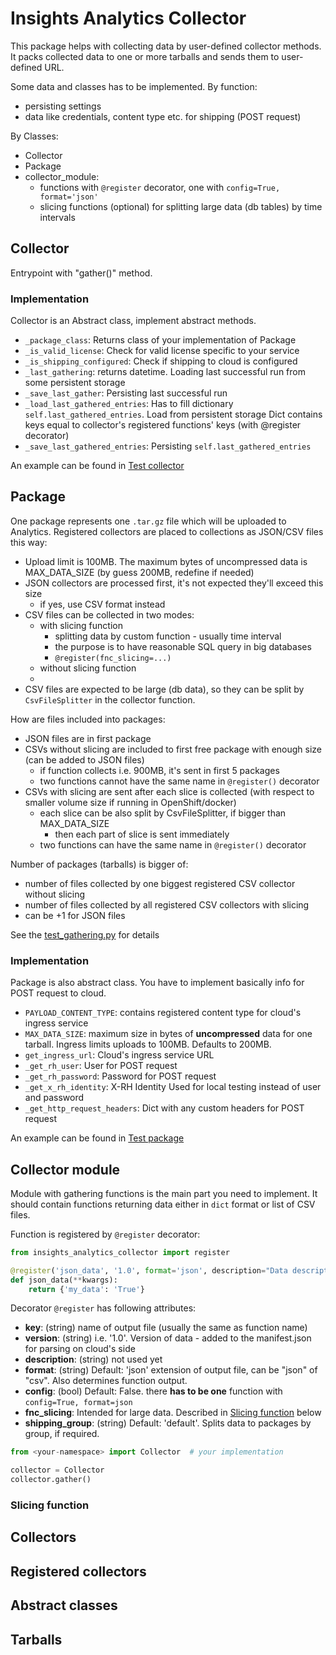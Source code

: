 # Insights Analytics Collector

This package helps with collecting data by user-defined collector methods. 
It packs collected data to one or more tarballs and sends them to user-defined URL.

Some data and classes has to be implemented.
By function:
- persisting settings
- data like credentials, content type etc. for shipping (POST request)

By Classes:
- Collector
- Package
- collector_module: 
  - functions with `@register` decorator, one with `config=True, format='json'`
  - slicing functions (optional) for splitting large data (db tables) by time intervals

## Collector

Entrypoint with "gather()" method. 

### Implementation

Collector is an Abstract class, implement abstract methods.

- `_package_class`: Returns class of your implementation of Package   
- `_is_valid_license`: Check for valid license specific to your service
- `_is_shipping_configured`: Check if shipping to cloud is configured
- `_last_gathering`: returns datetime. Loading last successful run from some persistent storage
- `_save_last_gather`: Persisting last successful run
- `_load_last_gathered_entries`: Has to fill dictionary `self.last_gathered_entries`. Load from persistent storage 
  Dict contains keys equal to collector's registered functions' keys (with @register decorator)
- `_save_last_gathered_entries`: Persisting `self.last_gathered_entries` 

An example can be found in [Test collector](tests/classes/analytics_collector.py)

## Package

One package represents one `.tar.gz` file which will be uploaded to Analytics.
Registered collectors are placed to collections as JSON/CSV files this way:

- Upload limit is 100MB. The maximum bytes of uncompressed data is MAX_DATA_SIZE (by guess 200MB, redefine if needed)
- JSON collectors are processed first, it's not expected they'll exceed this size
  - if yes, use CSV format instead
- CSV files can be collected in two modes:
  - with slicing function 
    - splitting data by custom function - usually time interval
    - the purpose is to have reasonable SQL query in big databases
    - `@register(fnc_slicing=...)`
  - without slicing function
  - 
- CSV files are expected to be large (db data), so they can be split by `CsvFileSplitter` in the collector function.

How are files included into packages:
- JSON files are in first package
- CSVs without slicing are included to first free package with enough size (can be added to JSON files)
  - if function collects i.e. 900MB, it's sent in first 5 packages
  - two functions cannot have the same name in `@register()` decorator
- CSVs with slicing are sent after each slice is collected (with respect to smaller volume size if running in OpenShift/docker)
  - each slice can be also split by CsvFileSplitter, if bigger than MAX_DATA_SIZE
    - then each part of slice is sent immediately
  - two functions can have the same name in `@register()` decorator

Number of packages (tarballs) is bigger of:
- number of files collected by one biggest registered CSV collector without slicing
- number of files collected by all registered CSV collectors with slicing
- can be +1 for JSON files

See the [test_gathering.py](tests/functional/test_gathering.py) for details

### Implementation

Package is also abstract class. You have to implement basically info for POST request to cloud.

- `PAYLOAD_CONTENT_TYPE`: contains registered content type for cloud's ingress service
- `MAX_DATA_SIZE`: maximum size in bytes of **uncompressed** data for one tarball. Ingress limits uploads to 100MB. Defaults to
  200MB.
- `get_ingress_url`: Cloud's ingress service URL
- `_get_rh_user`: User for POST request 
- `_get_rh_password`: Password for POST request
- `_get_x_rh_identity`: X-RH Identity Used for local testing instead of user and password
- `_get_http_request_headers`: Dict with any custom headers for POST request 
 
An example can be found in [Test package](tests/classes/package.py)

## Collector module

Module with gathering functions is the main part you need to implement.
It should contain functions returning data either in `dict` format or list of CSV files.

Function is registered by `@register` decorator:
```python
from insights_analytics_collector import register

@register('json_data', '1.0', format='json', description="Data description")
def json_data(**kwargs):
    return {'my_data': 'True'}
```

Decorator `@register` has following attributes:
- **key**: (string) name of output file (usually the same as function name)
- **version**: (string) i.e. '1.0'. Version of data - added to the manifest.json for parsing on cloud's side
- **description**: (string)  not used yet
- **format**: (string) Default: 'json' extension of output file, can be "json" of "csv". Also determines function output. 
- **config**: (bool) Default: False. there **has to be one** function with `config=True, format=json`
- **fnc_slicing**: Intended for large data. Described in [Slicing function](#slicing-function) below 
- **shipping_group**: (string) Default: 'default'. Splits data to packages by group, if required.


```python
from <your-namespace> import Collector  # your implementation

collector = Collector
collector.gather()

```

### Slicing function

## Collectors


## Registered collectors


## Abstract classes


## Tarballs
